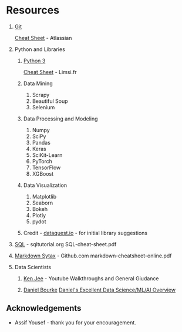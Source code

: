 # Resources

1.  [Git](https://git-scm.com/docs)

    [Cheat Sheet](https://github.com/aespositoiii/Resources/blob/master/SWTM-2088_Atlassian-Git-Cheatsheet-1.pdf) - Atlassian

1.  Python and Libraries

    1.  [Python 3](https://docs.python.org/3/)

        [Cheat Sheet](https://github.com/aespositoiii/Resources/blob/master/mementopython3-english.pdf) - Limsi.fr

    1.  Data Mining
        1.  Scrapy
        1.  Beautiful Soup
        1.  Selenium
    1.  Data Processing and Modeling
        1.  Numpy
        1.  SciPy
        1.  Pandas
        1.  Keras
        1.  SciKit-Learn
        1.  PyTorch
        1.  TensorFlow
        1.  XGBoost

    1.  Data Visualization
        1.  Matplotlib
        1.  Seaborn
        1.  Bokeh
        1.  Plotly
        1.  pydot


    1.  Credit - [dataquest.io](https://www.dataquest.io/blog/15-python-libraries-for-data-science/) - for initial library suggestions

1.  [SQL](https://github.com/aespositoiii/Resources/blob/master/SQL-cheat-sheet.pdf) - sqltutorial.org
        SQL-cheat-sheet.pdf

1. [Markdown Sytax](https://github.com/aespositoiii/Resources/blob/master/markdown-cheatsheet-online.pdf) - Github.com
        markdown-cheatsheet-online.pdf

1. Data Scientists

    1. [Ken Jee](https://www.youtube.com/channel/UCiT9RITQ9PW6BhXK0y2jaeg) - Youtube
    Walkthroughs and General Giudance

    1. [Daniel Bourke](https://www.youtube.com/channel/UCr8O8l5cCX85Oem1d18EezQ)
    [Daniel's Excellent Data Science/ML/AI Overview](https://whimsical.com/machine-learning-roadmap-2020-CA7f3ykvXpnJ9Az32vYXva)

## Acknowledgements

* Assif Yousef - thank you for your encouragement.
